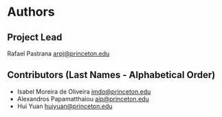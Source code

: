 # Authors

## Project Lead

Rafael Pastrana <arpj@princeton.edu>

## Contributors (Last Names - Alphabetical Order)

- Isabel Moreira de Oliveira <imdo@princeton.edu>
- Alexandros Papamatthaiou <aip@princeton.edu>
- Hui Yuan <huiyuan@princeton.edu>
